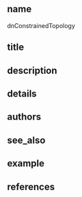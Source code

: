 ## name
dnConstrainedTopology
## title
## description
## details
## authors
## see_also
## example
## references
